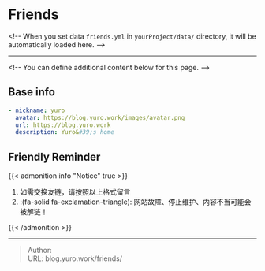 # Friends


&lt;!-- When you set data `friends.yml` in `yourProject/data/` directory, it will be automatically loaded here. --&gt;

---

&lt;!-- You can define additional content below for this page. --&gt;

## Base info

```yaml
- nickname: yuro
  avatar: https://blog.yuro.work/images/avatar.png
  url: https://blog.yuro.work
  description: Yuro&#39;s home
```

## Friendly Reminder

{{&lt; admonition info &#34;Notice&#34; true &gt;}}

1. 如需交换友链，请按照以上格式留言
2. :(fa-solid fa-exclamation-triangle): 网站故障、停止维护、内容不当可能会被解链！


{{&lt; /admonition &gt;}}


---

> Author:   
> URL: blog.yuro.work/friends/  

